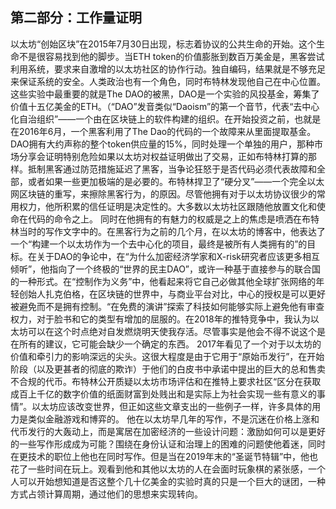 ## 第二部分：工作量证明

以太坊“创始区块”在2015年7月30日出现，标志着协议的公共生命的开始。这个生命不是很容易找到他的脚步。当ETH token的价值膨胀到数百万美金是，黑客尝试利用系统，要求来自激增的以太坊社区的协作行动。独自编码，结果就是不够充足来保证系统的安全。人类政治也有一个角色，同时布特林发现他自己在中心位置。
这些实验中最重要的就是The DAO的被黑，DAO是一个实验的风投基金，筹集了价值十五亿美金的ETH。（“DAO”发音类似“Daoism”的第一个音节，代表“去中心化自治组织”——一个由在区块链上的软件构建的组织。在开始投资之前，也就是在2016年6月，一个黑客利用了The Dao的代码的一个故障来从里面提取基金。DAO拥有大约声称的整个token供应量的15%，同时处理一个单独的用户，那种市场分享会证明特别危险如果以太坊对权益证明做出了交易，正如布特林打算的那样。抵制黑客通过防范措施延迟了黑客，当争论狂怒于是否代码必须代表故障和全部，或者如果一些更加极端的是必要的。布特林捍卫了“硬分叉”——一个完全以太网区块链的重写，来擦除黑客行为，的原因。尽管他拥有对于以太坊协议很少的常用权力，他所积累的信任证明是决定性的。大多数以太坊社区跟随他放置文化和使命在代码的命令之上。
同时在他拥有的有魅力的权威是之上的焦虑是喷洒在布特林当时的写作文字中的。在黑客行为之前的几个月，在以太坊的博客中，他表达了一个“构建一个以太坊作为一个去中心化的项目，最终是被所有人类拥有的”的目标。在关于DAO的争论中，在“为什么加密经济学家和X-risk研究者应该更多相互倾听”，他指向了一个终极的“世界的民主DAO”，或许一种基于直接参与的联合国的一种形式。在“控制作为义务”中，他看起来将它自己必做其他全球扩张网络的年轻创始人扎克伯格，在区块链的世界中，与商业平台对比，中心的授权是可以更好被避免而不是拥有控制。“在免费的演讲”探索了科技如何能够实际上避免他有审查权力，对于脸书和它的类型有增加的屈服的。在2018年的推特竞争中，我认为以太坊可以在这个时点绝对自发燃烧明天使我存活。尽管事实是他会不得不说这个是在所有的建议，它可能会缺少一个确定的东西。
2017年看见了一个对于以太坊的价值和牵引力的影响深远的尖头。这很大程度是由于它用于“原始币发行”，在开始阶段（以及更甚者的彻底的欺诈）于他们的白皮书中承诺中提出的巨大的总和售卖不合规的代币。布特林公开质疑以太坊市场评估和在推特上要求社区“区分在获取成百上千亿的数字价值的纸面财富到处贱出和是实际上为社会实现一些有意义的事情”。以太坊应该改变世界，但正如这些文章支出的一些例子一样，许多具体的用力是类似金融游戏和博弈的。
他在以太坊早几年的写作，不是沉迷在价格上涨和代币发行的大轰动上，而是寓居在加密经济的一些设计问题：激励如何可以是更好的一些写作形成成为可能？围绕在身份认证和治理上的困难的问题使他着迷，同时在更技术的职位上他也在同时写作。但是当在2019年末的“圣诞节特辑”中，他也花了一些时间在玩上。观看到他和其他以太坊的人在会面时玩象棋的紧张感，一个人可以开始想知道是否这整个几十亿美金的实验时真的只是一个巨大的谜团，一种方式占领计算周期，通过他们的思想来实现转向。